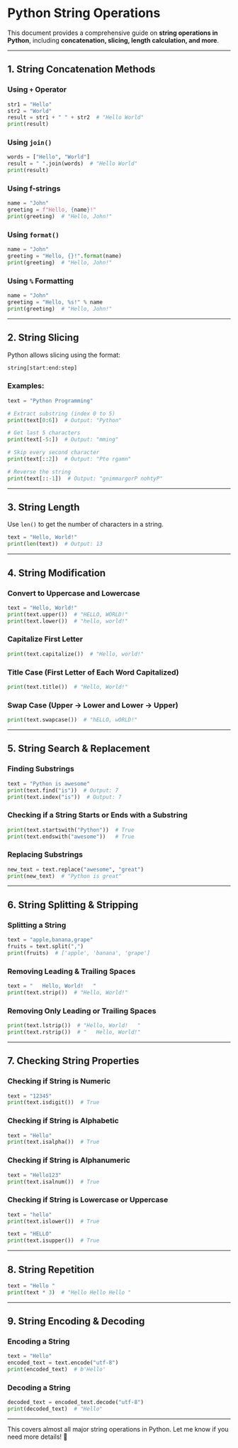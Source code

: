 # Python String Operations

This document provides a comprehensive guide on **string operations in Python**, including **concatenation, slicing, length calculation, and more**.

---

## 1. String Concatenation Methods

### Using `+` Operator

```python
str1 = "Hello"
str2 = "World"
result = str1 + " " + str2  # "Hello World"
print(result)
```

### Using `join()`

```python
words = ["Hello", "World"]
result = " ".join(words)  # "Hello World"
print(result)
```

### Using f-strings

```python
name = "John"
greeting = f"Hello, {name}!"
print(greeting)  # "Hello, John!"
```

### Using `format()`

```python
name = "John"
greeting = "Hello, {}!".format(name)
print(greeting)  # "Hello, John!"
```

### Using `%` Formatting

```python
name = "John"
greeting = "Hello, %s!" % name
print(greeting)  # "Hello, John!"
```

---

## 2. String Slicing

Python allows slicing using the format:

```python
string[start:end:step]
```

### Examples:

```python
text = "Python Programming"

# Extract substring (index 0 to 5)
print(text[0:6])  # Output: "Python"

# Get last 5 characters
print(text[-5:])  # Output: "mming"

# Skip every second character
print(text[::2])  # Output: "Pto rgamn"

# Reverse the string
print(text[::-1])  # Output: "gnimmargorP nohtyP"
```

---

## 3. String Length

Use `len()` to get the number of characters in a string.

```python
text = "Hello, World!"
print(len(text))  # Output: 13
```

---

## 4. String Modification

### Convert to Uppercase and Lowercase

```python
text = "Hello, World!"
print(text.upper())  # "HELLO, WORLD!"
print(text.lower())  # "hello, world!"
```

### Capitalize First Letter

```python
print(text.capitalize())  # "Hello, world!"
```

### Title Case (First Letter of Each Word Capitalized)

```python
print(text.title())  # "Hello, World!"
```

### Swap Case (Upper → Lower and Lower → Upper)

```python
print(text.swapcase())  # "hELLO, wORLD!"
```

---

## 5. String Search & Replacement

### Finding Substrings

```python
text = "Python is awesome"
print(text.find("is"))  # Output: 7
print(text.index("is"))  # Output: 7
```

### Checking if a String Starts or Ends with a Substring

```python
print(text.startswith("Python"))  # True
print(text.endswith("awesome"))   # True
```

### Replacing Substrings

```python
new_text = text.replace("awesome", "great")
print(new_text)  # "Python is great"
```

---

## 6. String Splitting & Stripping

### Splitting a String

```python
text = "apple,banana,grape"
fruits = text.split(",")
print(fruits)  # ['apple', 'banana', 'grape']
```

### Removing Leading & Trailing Spaces

```python
text = "   Hello, World!   "
print(text.strip())  # "Hello, World!"
```

### Removing Only Leading or Trailing Spaces

```python
print(text.lstrip())  # "Hello, World!   "
print(text.rstrip())  # "   Hello, World!"
```

---

## 7. Checking String Properties

### Checking if String is Numeric

```python
text = "12345"
print(text.isdigit())  # True
```

### Checking if String is Alphabetic

```python
text = "Hello"
print(text.isalpha())  # True
```

### Checking if String is Alphanumeric

```python
text = "Hello123"
print(text.isalnum())  # True
```

### Checking if String is Lowercase or Uppercase

```python
text = "hello"
print(text.islower())  # True

text = "HELLO"
print(text.isupper())  # True
```

---

## 8. String Repetition

```python
text = "Hello "
print(text * 3)  # "Hello Hello Hello "
```

---

## 9. String Encoding & Decoding

### Encoding a String

```python
text = "Hello"
encoded_text = text.encode("utf-8")
print(encoded_text)  # b'Hello'
```

### Decoding a String

```python
decoded_text = encoded_text.decode("utf-8")
print(decoded_text)  # "Hello"
```

---

This covers almost all major string operations in Python. Let me know if you need more details! 🚀


